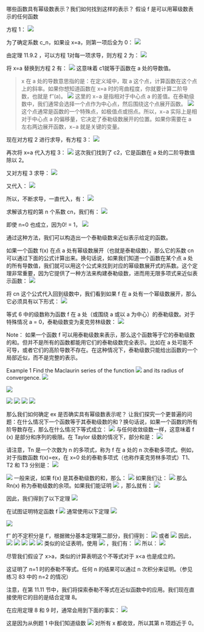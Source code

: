 哪些函数具有幂级数表示？我们如何找到这样的表示？
假设 f 是可以用幂级数表示的任何函数

方程 1：
![](images/Pasted%20image%2020240925081104.png)

为了确定系数 c_n，如果设 x=a，则第一项后全为 0：
![](images/Pasted%20image%2020240925081436.png)

由定理 11.9.2 ，可以方程 1对每一项求导，则方程 2 为：
![](images/Pasted%20image%2020240925081628.png)

将 x=a 替换到方程 2 有：
![](images/Pasted%20image%2020240925081729.png)
这意味着 c1​ 就等于函数在 a 处的导数值。

> x 在 a 处的导数意思指的是：在定义域中，取 a 这个点，计算函数在这个点上的斜率。如果你想知道函数在 x=a 时的弯曲程度，你就要计算二阶导数，也就是 f′′(a)。
> ![](images/Pasted%20image%2020240925084240.png)
> 这里的 x−a 是指相对于中心点 a 的差值。在泰勒级数中，我们通常会选择一个点作为中心点，然后围绕这个点展开函数。
> ![](images/Pasted%20image%2020240925083813.png)
> 这个点通常是函数的一个特殊点，如极值点或拐点。所以，x−a 实际上是相对于中心点 a 的偏移量，它决定了泰勒级数展开的位置。如果你需要在 a 左右两边展开函数，x−a 就是关键的变量。

现在对方程 2 进行求导，有方程 3：
![](images/Pasted%20image%2020240925081905.png)

再次将 x=a 代入方程 3：
![](images/Pasted%20image%2020240925081944.png)
这次我们找到了 c2​，它是函数在 a 处的二阶导数值除以 2。

又对方程 3 求导：
![](images/Pasted%20image%2020240925082044.png)

又代入：
![](images/Pasted%20image%2020240925082101.png)

所以，不断求导，一直代入，有：
![](images/Pasted%20image%2020240925082148.png)

求解该方程的第 n 个系数 cn，我们有：
![](images/Pasted%20image%2020240925082308.png)

即使 n=0 也成立，因为0! = 1，
![](images/Pasted%20image%2020240925082413.png)

通过这种方法，我们可以构造出一个泰勒级数来近似表示给定的函数。


如果一个函数 f(x) 在点 a 处有幂级数展开（也就是泰勒级数），那么它的系数 cn​ 可以通过下面的公式计算出来。换句话说，如果我们知道一个函数在某个点 a 处的所有导数值，我们就可以用这个公式来找到对应的幂级数展开式的系数。这个定理非常重要，因为它提供了一种方法来构建泰勒级数，进而用无限多项式来近似表示函数：
![](images/Pasted%20image%2020240925082721.png)

将 cn 这个公式代入回到级数中，我们看到如果 f 在 a 处有一个幂级数展开，那么它必须具有以下形式：
![](images/Pasted%20image%2020240925082836.png)

等式 6 中的级数称为函数 f 在 a 处（或围绕 a 或以 a 为中心）的泰勒级数。对于特殊情况 a = 0，泰勒级数变为麦克劳林级数：
![](images/Pasted%20image%2020240925083303.png)

Note：
如果一个函数 f 可以用泰勒级数来表示，那么这个函数等于它的泰勒级数的和。但并不是所有的函数都能用它们的泰勒级数完全表示。比如在 a 处可能不可导，或者它们的高阶导数不存在。在这种情况下，泰勒级数只能给出函数的一个局部近似，而不是完整的表示。


Example 1 Find the Maclaurin series of the function ![](images/Pasted%20image%2020240925091417.png) 
and its radius of convergence.
![](images/Pasted%20image%2020240925091449.png)

![](images/Pasted%20image%2020240925091457.png)

![](images/Pasted%20image%2020240925091505.png)
![](images/Pasted%20image%2020240925091510.png)
![](images/Pasted%20image%2020240925091529.png)
![](images/Pasted%20image%2020240925091541.png)

那么我们如何确定 ex 是否确实具有幂级数表示呢？
让我们探究一个更普遍的问题：在什么情况下一个函数等于其泰勒级数的和？换句话说，如果一个函数的所有阶导数存在，那么在什么情况下等式成立：
![](images/Pasted%20image%2020240925091939.png)
与任何收敛级数一样，这意味着 f (x) 是部分和序列的极限。在 Taylor 级数的情况下，部分和是：
![](images/Pasted%20image%2020240925092043.png)


请注意，Tn​ 是一个次数为 n 的多项式，称为 f 在 a 处的 n 次泰勒多项式。例如，对于指数函数 f(x)=ex，在 x=0 处的泰勒多项式（也称作麦克劳林多项式）T1​、T2​ 和 T3​ 分别是：
![](images/Pasted%20image%2020240926081139.png)

![](images/Pasted%20image%2020240926081204.png)
一般来说，如果 f(x) 是其泰勒级数的和，那么：
![](images/Pasted%20image%2020240926081350.png)
如果我们让：
![](images/Pasted%20image%2020240926081400.png)
那么 Rn(x) 称为泰勒级数的余项。如果我们能证明 ![](images/Pasted%20image%2020240926081431.png)
，那么就有：
![](images/Pasted%20image%2020240926081448.png)

因此，我们得到了以下定理
![](images/Pasted%20image%2020240926081504.png)

在试图证明特定函数 f
![](images/Pasted%20image%2020240926081759.png)
通常使用以下定理
![](images/Pasted%20image%2020240926081822.png)

![](images/Pasted%20image%2020240926081907.png)

f′′ 的不定积分是 f′，根据微分基本定理第二部分，我们得到：
![](images/Pasted%20image%2020240926081940.png)
或者
![](images/Pasted%20image%2020240926081950.png)
因此，
![](images/Pasted%20image%2020240926082041.png)
![](images/Pasted%20image%2020240926082003.png)
![](images/Pasted%20image%2020240926082053.png)
![](images/Pasted%20image%2020240926082113.png)
![](images/Pasted%20image%2020240926082125.png)
类似的论证表明，使用 
![](images/Pasted%20image%2020240926082200.png)
，我们有：
![](images/Pasted%20image%2020240926082149.png)
所以：
![](images/Pasted%20image%2020240926082219.png)

尽管我们假设了 x>a，类似的计算表明这个不等式对于 x<a 也是成立的。

这证明了 n=1 时的泰勒不等式。任何 n 的结果可以通过 n 次积分来证明。（参见练习 83 中的 n=2 的情况）

注意，在第 11.11 节中，我们将探索泰勒不等式在近似函数中的应用。我们现在直接使用它的目的是结合定理 8。

在应用定理 8 和 9 时，通常会用到下面的事实：
![](images/Pasted%20image%2020240926082451.png)

这是因为从例题 1 中我们知道级数
![](images/Pasted%20image%2020240926082520.png)
对所有 x 都收敛，所以其第 n 项趋近于 0。